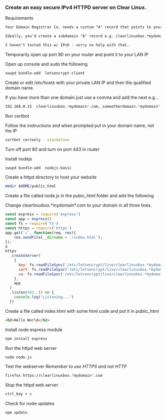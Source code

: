 ### Create an easy secure IPv4 HTTPD server on Clear Linux.
Requirements
```txt
Your Domain Registrar Co. needs a custom "A" record that points to your IPv4

Ideally, you'd create a subdomain "A" record e.g. clearlinuxbox.*mydomain*.com

I haven't tested this w/ IPv6 - sorry no help with that.
```
Temporarily open up port 80 on your router and point it to your LAN IP 

Open up console and sudo the following
```bash
swupd bundle-add  letsencrypt-client
```
Create or edit /etc/hosts with your private LAN IP and then the qualified domain name.

If you have more than one domain just use a comma and add the next
e.g...
```bash
192.168.0.15  clearlinuxbox.*mydomain*.com, someotherdomain.*mydomain*.com
```

Run certbot

Follow the instructions and when prompted put in your domain name, not the IP
```bash
certbot certonly --standalone
```
Turn off port 80 and turn on port 443 in router

Install nodejs
```bash
swupd bundle-add  nodejs-basic
```
Create a httpd directory to host your website
```bash
mkdir $HOME/public_html
```
Create a file called node.js in the pubic_html folder and add the following

Change clearlinuxbox.\*mydomain\*.com to your domain in all three lines.

```js
const express = require('express')
const app = express()
const fs = require('fs')
const https = require('https')
app.get('/', function(req, res){
    res.sendFile(__dirname + '/index.html');
});
a
https
  .createServer(
    {
      key: fs.readFileSync('/etc/letsencrypt/live/clearlinuxbox.*mydomain*.com/privkey.pem'),
      cert: fs.readFileSync('/etc/letsencrypt/live/clearlinuxbox.*mydomain*.com/fullchain.pem'),
      ca: fs.readFileSync('/etc/letsencrypt/live/clearlinuxbox.*mydomain*.com/fullchain.pem'),
    },
    app
  )
  .listen(443, () => {
    console.log('Listening...')
  })
```  

Create a file called index.html with some html code and put it in public_html
```html
<h2>Hello World</h2>
```

Install node express module
```bash
npm install express
```

Run the httpd web server
```bash
node node.js
```

Test the webserver *Remember to use HTTPS and not HTTP*
```bash
firefox https://clearlinuxbox.*mydomain*.com
```

Stop the httpd web server
```bash
ctrl_key + c
```

Check for node updates
```bash 
npm update
```
